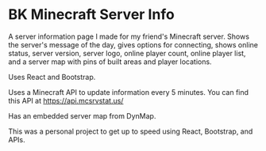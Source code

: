 # BK Minecraft Server Info

A server information page I made for my friend's Minecraft server. Shows the server's message of the day, gives options for connecting, shows online status, server version, server logo, online player count, online player list, and a server map with pins of built areas and player locations.

Uses React and Bootstrap.

Uses a Minecraft API to update information every 5 minutes. You can find this API at https://api.mcsrvstat.us/

Has an embedded server map from DynMap.

This was a personal project to get up to speed using React, Bootstrap, and APIs.
